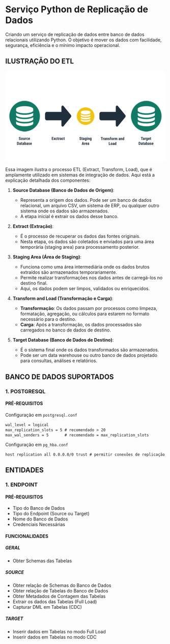 # Serviço Python de Replicação de Dados
Criando um serviço de replicação de dados entre banco de dados relacionais utilizando Python. O objetivo é mover os dados com facilidade, segurança, eficiência e o mínimo impacto operacional.

## ILUSTRAÇÃO DO ETL

<img src="_images/etl_ilustration.png"></img>

Essa imagem ilustra o processo ETL (Extract, Transform, Load), que é amplamente utilizado em sistemas de integração de dados. Aqui está a explicação detalhada dos componentes:

1. **Source Database (Banco de Dados de Origem)**:
   - Representa a origem dos dados. Pode ser um banco de dados relacional, um arquivo CSV, um sistema de ERP, ou qualquer outro sistema onde os dados são armazenados.
   - A etapa inicial é extrair os dados desse banco.

2. **Extract (Extração)**:
   - É o processo de recuperar os dados das fontes originais.
   - Nesta etapa, os dados são coletados e enviados para uma área temporária (staging area) para processamento posterior.

3. **Staging Area (Área de Staging)**:
   - Funciona como uma área intermediária onde os dados brutos extraídos são armazenados temporariamente.
   - Permite realizar transformações nos dados antes de carregá-los no destino final.
   - Aqui, os dados podem ser limpos, validados ou enriquecidos.

4. **Transform and Load (Transformação e Carga)**:
   - **Transformação**: Os dados passam por processos como limpeza, formatação, agregação, ou cálculos para estarem no formato necessário para o destino.
   - **Carga**: Após a transformação, os dados processados são carregados no banco de dados de destino.

5. **Target Database (Banco de Dados de Destino)**:
   - É o sistema final onde os dados transformados são armazenados.
   - Pode ser um data warehouse ou outro banco de dados projetado para consultas, análises e relatórios.

## BANCO DE DADOS SUPORTADOS

### 1. POSTGRESQL

#### PRÉ-REQUISITOS
Configuração em `postgresql.conf`
```
wal_level = logical
max_replication_slots = 5 # recomendado > 20
max_wal_senders = 5       # recomendado = max_replication_slots
```

Configuração em `pg_hba.conf`
```
host replication all 0.0.0.0/0 trust # permitir conexões de replicação
```

## ENTIDADES

### 1. ENDPOINT
#### PRÉ-REQUISITOS
- Tipo do Banco de Dados
- Tipo do Endpoint (Source ou Target)
- Nome do Banco de Dados
- Credenciais Necessárias
#### FUNCIONALIDADES
##### GERAL
- Obter Schemas das Tabelas
##### SOURCE
- Obter relação de Schemas do Banco de Dados
- Obter relação de Tabelas do Banco de Dados
- Obter Metadados de Contagem das Tabelas
- Extrair os dados das Tabelas (Full Load)
- Capturar DML em Tabelas (CDC) 
##### TARGET
- Inserir dados em Tabelas no modo Full Load
- Inserir dados em Tabelas no modo CDC